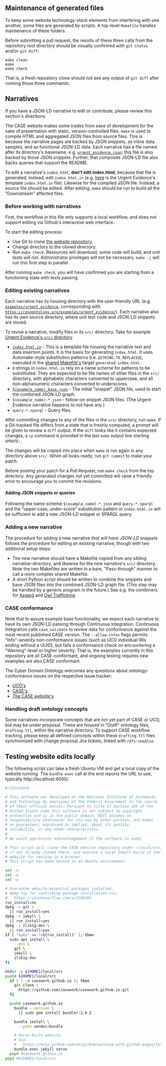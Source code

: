 ## Maintenance of generated files

To keep some website technology-stack elements from interfering with one another, some files are generated by scripts.  A top-level `Makefile` handles maintenance of these folders.

Before submitting a pull request, the results of these three calls from the repository root directory should be visually confirmed with `git status` and/or `git diff`:

```
make clean
make
make check
```

That is, a fresh repository clone should not see any output of `git diff` after running those three commands.


## Narratives

If you have a JSON-LD narrative to edit or contribute, please review this section's directions.

The CASE website makes some trades from ease of development for the sake of presentation with static, version-controlled files.  `make` is used to compile HTML and aggregated JSON files from source files.  This is because the narrative pages are backed by JSON snippets, as inline data samples, and as functional JSON-LD data.  Each narrative has a file named after its directory's basename, e.g. [`urgent_evidence.json`](examples/urgent_evidence/urgent_evidence.json); this file is also backed by those JSON snippets.  Further, that composite JSON-LD file also backs queries that support the README.

To edit a narrative's `index.html`, **don't edit index.html**, because that file is generated; instead, edit `index.html.in` (e.g. [here](examples/urgent_evidence/src/index.html.in) is the Urgent Evidence's template `index.html.in` file).  Likewise for the compiled JSON file:  Instead, a source file should be edited.  After editing, `make` should be run to build all the "Downstream" affected files.


### Before working with narratives

First, the workflow in this file only supports a local workflow, and does not support editing via Github's interactive web interface.

To start the editing process:

* Use Git to clone [the website repository](https://github.com/casework/casework.github.io/).
* Change directory to the cloned directory.
* Run `make check`.  Resources will download, some code will build, and unit tests will run.  Administrator privileges will not be necessary.  `make -j` will run this first step in parallel.

After running `make check`, you will have confirmed you are starting from a functioning state with tests passing.


### Editing existing narratives

Each narrative has its housing directory with the user-friendly URL (e.g. [`examples/urgent_evidence`](examples/urgent_evidence), corresponding with [`https://caseontology.org/examples/urgent_evidence/`](https://caseontology.org/examples/urgent_evidence/)).  Each narrative also has its own source directory, where unit test code and JSON-LD snippets are stored.

To revise a narrative, modify files in its `src/` directory.  Take for example [Urgent Evidence's `src/` directory](examples/urgent_evidence/src).

* [`index.html.in`](examples/urgent_evidence/src/index.html.in) - This is a template file housing the narrative text and data insertion points.  It is the basis for generating `index.html`.  It uses Automake-style substitution patterns (i.e. `@STRING_TO_REPLACE@`), executed in the [shared Makefile's](examples/src/example-src.mk) target `generated-index.html`.
* `@` strings in `index.html.in` rely on a name scheme for patterns to be substituted.  They are expected to be file names of other files in the `src/` directory, with alphabetic characters converted to uppercase, and all non-alphanumeric characters converted to underscores.
* [`$(example_name)_base.json`](examples/urgent_evidence/src/urgent_evidence_base.json) - The initial "snippet" JSON file, used to start the combined JSON-LD graph.
* `$(example_name)-*.json` - follow-on snippet JSON files.  (The Urgent Evidence narrative happens to not have any.)
* `query-*.sparql` - Query files.

After committing changes to any of the files in the `src/` directory, run `make`.  If a Git-tracked file differs from a state that is freshly computed, a prompt will be given to review a `diff` output.  If the `diff` looks like it contains expected changes, a `cp` command is provided in the last `make` output line starting `UPDATE:`.

The changes will be copied into place when `make` is run again in any directory above `src/`.  When all looks ready, run `git commit` to make your patch.

Before posting your patch for a Pull Request, run `make check` from the top directory.  Any generated changes not yet committed will raise a friendly error to encourage you to commit the revisions.


#### Adding JSON snippets or queries

Following the name scheme `$(example_name)-*.json` and `query-*.sparql` and the "upper-case, under-score" substitution pattern in `index.html.in` will be sufficient to add a new JSON-LD snippet or SPARQL query.


### Adding a new narrative

The procedure for adding a new narrative *that will have JSON-LD snippets* follows the procedure for editing an existing narrative, though with two additional setup steps:

* The new narrative should have a Makefile copied from any sibling narrative-directory, and likewise for the new narrative's `src/` directory.  Note the two Makefiles are written in a bare, "Pass-through" manner to call a more complex shared Makefile.
* A short Python script should be written to combine the snippets and base JSON files into the combined JSON-LD graph file.  (This step may be handled by a generic program in the future.)  See e.g. the combiners for [Asgard](examples/asgard/src/asgard_json.py) and [Owl Trafficking](examples/owl_trafficking/src/owl_trafficking_json.py).


### CASE conformance

Note that to assure example base functionality, we expect each narrative to have its own JSON-LD passing through Continuous Integration.  Continuous Integration calls `case_validate` to review data for conformance against the most recent published CASE version.  The `--allow-infos` flags permits "Info"-severity non-conformance issues (such as UCO individual IRIs ending without a UUID), but fails a conformance check on encountering a "Warning"-level or higher severity.  That is, the examples currently in this repository are all CASE-conformant, and ongoing testing requires new examples are also CASE conformant.

The Cyber Domain Ontology welcomes any questions about ontology-conformance issues on the respective issue tracker:

* [UCO's](https://github.com/ucoProject/UCO/issues)
* [CASE's](https://github.com/casework/CASE/issues)
* [The CASE website's](https://github.com/casework/casework.github.io/issues)


### Handling draft ontology concepts

Some narratives incorporate concepts that are not yet part of CASE or UCO, but may be under proposal.  These are housed in "Draft" ontology files, `drafting.ttl`, within the narrative directory.  To support CASE workflow tracking, please keep all defined concepts within these `drafting.ttl` files synchronized with change proposal Jira tickets, linked with `rdfs:seeAlso`.


## Testing website edits locally

The following script can take a fresh Ubuntu VM and get a local copy of the website running. The `bundle exec` call at the end reports the URL to use, typically http://localhost:4000/.

```bash
#!/bin/bash

# This software was developed at the National Institute of Standards
# and Technology by employees of the Federal Government in the course
# of their official duties. Pursuant to title 17 Section 105 of the
# United States Code this software is not subject to copyright
# protection and is in the public domain. NIST assumes no
# responsibility whatsoever for its use by other parties, and makes
# no guarantees, expressed or implied, about its quality,
# reliability, or any other characteristic.
#
# We would appreciate acknowledgement if the software is used.

# This script will clone the CASE website repository under ~/local/src,
# if not already cloned there, and execute a local Jekyll build of the
# website for testing in a browser.
# This script has been tested in an Ubuntu environment.

set -x
set -e
set -u

# Guarantee website-essential packages installed.
# dpkg tip for confirming package installation via:
#   https://stackoverflow.com/a/1298103
run_install=no
dpkg -s git \
  || run_install=yes
dpkg -s jekyll \
  || run_install=yes
dpkg -s zlib1g-dev \
  || run_install=yes
if [ "xyes" == "x${run_install}" ]; then
  sudo apt install \
    --yes \
    git \
    jekyll \
    zlib1g-dev
fi

mkdir -p ${HOME}/local/src
pushd ${HOME}/local/src
  if [ ! -d casework.github.io ]; then
    git clone \
      https://github.com/casework/casework.github.io.git
  fi

  pushd casework.github.io
    bundle --version \
      || sudo gem install bundler:2.0.2

    bundle install \
      --path vendor/bundle

    # Serve built website.
    # Via:
    #   https://help.github.com/en/github/working-with-github-pages/testing-your-github-pages-site-locally-with-jekyll
    bundle exec jekyll serve
  popd #casework.github.io
popd #${HOME}/local/src
```
